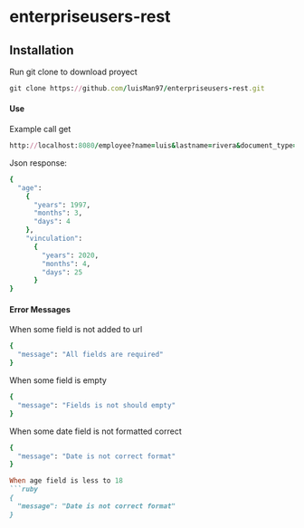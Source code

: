 # enterpriseusers-rest
## Installation
Run git clone to download proyect

```ruby
git clone https://github.com/luisMan97/enterpriseusers-rest.git
```

#### Use
Example call get

```ruby
http://localhost:8080/employee?name=luis&lastname=rivera&document_type=cc&document=1023020273&birth=1997-04-04&vinculation=2020-05-25&position=developer&salary=3.000.000
```

Json response:

```ruby
{
  "age":
    {
      "years": 1997,
      "months": 3,
      "days": 4
    },
    "vinculation":
      {
        "years": 2020,
        "months": 4,
        "days": 25
      }
}
```

#### Error Messages
When some field is not added to url

```ruby
{
  "message": "All fields are required"
}
```


When some field is empty

```ruby
{
  "message": "Fields is not should empty"
}
```



When some date field is not formatted correct
```ruby
{
  "message": "Date is not correct format"
}

When age field is less to 18
```ruby
{
  "message": "Date is not correct format"
}
